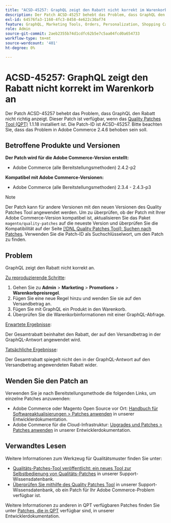 ```yaml
---
title: "ACSD-45257: GraphQL zeigt den Rabatt nicht korrekt im Warenkorb an."
description: Der Patch ACSD-45257 behebt das Problem, dass GraphQL den Rabatt nicht richtig anzeigt. Dieser Patch ist verfügbar, wenn das [Quality Patches Tool (QPT)](/help/announcements/adobe-commerce-announcements/magento-quality-patches-released-new-tool-to-self-serve-quality-patches.md) 1.1.18 installiert ist. Die Patch-ID ist ACSD-45257. Bitte beachten Sie, dass das Problem in Adobe Commerce 2.4.6 behoben sein soll.
exl-id: 64576fa3-1160-4fc3-8458-4e622c30af74
feature: GraphQL, Marketing Tools, Orders, Personalization, Shopping Cart
role: Admin
source-git-commit: 2aeb2355b74d1cdfc62b5e7c5aa04fcd0a654733
workflow-type: tm+mt
source-wordcount: '401'
ht-degree: 0%

---
```


# ACSD-45257: GraphQL zeigt den Rabatt nicht korrekt im Warenkorb an

Der Patch ACSD-45257 behebt das Problem, dass GraphQL den Rabatt nicht richtig anzeigt. Dieser Patch ist verfügbar, wenn das [Quality Patches Tool (QPT)](/help/announcements/adobe-commerce-announcements/magento-quality-patches-released-new-tool-to-self-serve-quality-patches.md) 1.1.18 installiert ist. Die Patch-ID ist ACSD-45257. Bitte beachten Sie, dass das Problem in Adobe Commerce 2.4.6 behoben sein soll.

## Betroffene Produkte und Versionen

**Der Patch wird für die Adobe Commerce-Version erstellt:**

* Adobe Commerce (alle Bereitstellungsmethoden) 2.4.2-p2

**Kompatibel mit Adobe Commerce-Versionen:**

* Adobe Commerce (alle Bereitstellungsmethoden) 2.3.4 - 2.4.3-p3

>[!NOTE]
>
>Der Patch kann für andere Versionen mit den neuen Versionen des Quality Patches Tool angewendet werden. Um zu überprüfen, ob der Patch mit Ihrer Adobe Commerce-Version kompatibel ist, aktualisieren Sie das Paket `magento/quality-patches` auf die neueste Version und überprüfen Sie die Kompatibilität auf der Seite [[!DNL Quality Patches Tool]: Suchen nach Patches](https://experienceleague.adobe.com/tools/commerce-quality-patches/index.html). Verwenden Sie die Patch-ID als Suchschlüsselwort, um den Patch zu finden.

## Problem

GraphQL zeigt den Rabatt nicht korrekt an.

<u>Zu reproduzierende Schritte</u>:

1. Gehen Sie zu **Admin** > **Marketing** > **Promotions** > **Warenkorbpreisregel**.
1. Fügen Sie eine neue Regel hinzu und wenden Sie sie auf den Versandbetrag an.
1. Fügen Sie mit GraphQL ein Produkt in den Warenkorb.
1. Überprüfen Sie die Warenkorbinformationen mit einer GraphQL-Abfrage.

<u>Erwartete Ergebnisse</u>:

Der Gesamtrabatt beinhaltet den Rabatt, der auf den Versandbetrag in der GraphQL-Antwort angewendet wird.

<u>Tatsächliche Ergebnisse</u>:

Der Gesamtrabatt spiegelt nicht den in der GraphQL-Antwort auf den Versandbetrag angewendeten Rabatt wider.

## Wenden Sie den Patch an

Verwenden Sie je nach Bereitstellungsmethode die folgenden Links, um einzelne Patches anzuwenden:

* Adobe Commerce oder Magento Open Source vor Ort: [Handbuch für Softwareaktualisierungen > Patches anwenden](https://experienceleague.adobe.com/en/docs/commerce-operations/tools/quality-patches-tool/usage) in unserer Entwicklerdokumentation.
* Adobe Commerce für die Cloud-Infrastruktur: [Upgrades und Patches > Patches anwenden](https://experienceleague.adobe.com/en/docs/commerce-cloud-service/user-guide/develop/upgrade/apply-patches) in unserer Entwicklerdokumentation.

## Verwandtes Lesen

Weitere Informationen zum Werkzeug für Qualitätsmuster finden Sie unter:

* [Qualitäts-Patches-Tool veröffentlicht: ein neues Tool zur Selbstbedienung von Qualitäts-Patches](/help/announcements/adobe-commerce-announcements/magento-quality-patches-released-new-tool-to-self-serve-quality-patches.md) in unserer Support-Wissensdatenbank.
* [Überprüfen Sie mithilfe des Quality Patches Tool](/help/support-tools/patches-available-in-qpt-tool/check-patch-for-magento-issue-with-magento-quality-patches.md) in unserer Support-Wissensdatenbank, ob ein Patch für Ihr Adobe Commerce-Problem verfügbar ist.

Weitere Informationen zu anderen in QPT verfügbaren Patches finden Sie unter [Patches, die in QPT](https://experienceleague.adobe.com/tools/commerce-quality-patches/index.html) verfügbar sind, in unserer Entwicklerdokumentation.
